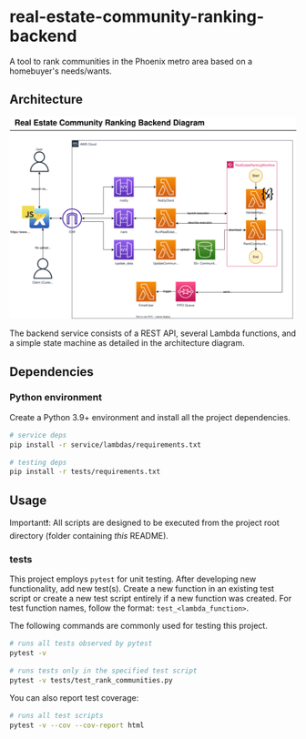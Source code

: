 # real-estate-community-ranking-backend

A tool to rank communities in the Phoenix metro area based on a homebuyer's needs/wants.

## Architecture

![Real Estate Community Ranking Diagram](architecture/real-estate-community-ranking.svg)

The backend service consists of a REST API, several Lambda functions, and a simple state machine as detailed in the architecture diagram.

## Dependencies

### Python environment

Create a Python 3.9+ environment and install all the project dependencies.

```bash
# service deps
pip install -r service/lambdas/requirements.txt
```

```bash
# testing deps
pip install -r tests/requirements.txt
```

## Usage

Important❗: All scripts are designed to be executed from the project root directory (folder containing *this* README).

### tests

This project employs `pytest` for unit testing. After developing new functionality, add new test(s). Create a new function in an existing test script or create a new test script entirely if a new function was created. For test function names, follow the format: `test_<lambda_function>`.

The following commands are commonly used for testing this project.

```bash
# runs all tests observed by pytest
pytest -v
```

```bash
# runs tests only in the specified test script
pytest -v tests/test_rank_communities.py
```

You can also report test coverage:

```bash
# runs all test scripts
pytest -v --cov --cov-report html
```
